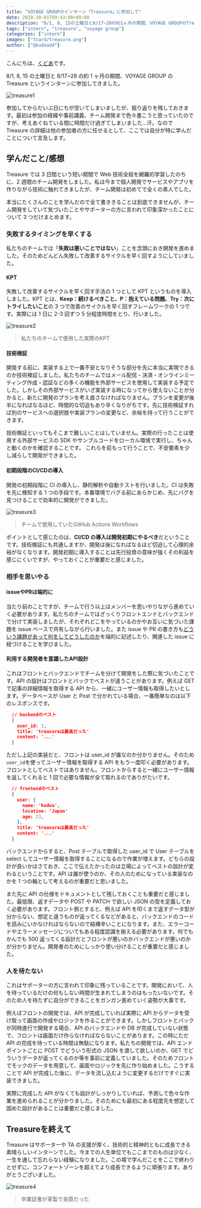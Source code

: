 ```yaml
---
title: "VOYAGE GROUPのインターン「Treasure」に参加して"
date: 2020-10-01T09:43:00+09:00
description: "8/1, 8, 15の土曜日と8/17~28の約1ヶ月の期間、VOYAGE GROUPのTreasureというインターンに参加してきました。"
tags: ["intern", "treasure", "voyage group"]
categories: ["intern"]
images: ["tcard/treasure.png"]
author: ["@kudoadd"]
---
```


こんにちは、[くどあ](https://twitter.com/kudoadd)です。

8/1, 8, 15 の土曜日と 8/17~28 の約 1 ヶ月の期間、VOYAGE GROUP の Treasure というインターンに参加してきました。

![treasure1](https://kudolog.net/posts/treasure1.png)

参加してからだいぶ日にちが空いてしまいましたが、振り返りを残しておきます。最初は参加の経緯や事前講義、チーム開発まで色々書こうと思っていたのですが、考えあぐねている間に時間だけ過ぎてしまいました...汗。なので Treasure の詳細は他の参加者の方に任せるとして、ここでは自分が特に学んだことについて言及します。

## 学んだこと/感想

Treasure では 3 日間という短い期間で Web 技術全般を網羅的学習したのちに、2 週間のチーム開発をしました。私は今まで個人開発でサービスやアプリを作りながら技術に触れてきましたが、チーム開発は初めてで全くの素人でした。

本当にたくさんのことを学んだので全て書ききることは到底できませんが、チーム開発をしていて気づいたことやサポーターの方に言われて印象深かったことについて 3 つだけまとめます。

### 失敗するタイミングを早くする

私たちのチームでは「**失敗は悪いことではない**」ことを念頭におき開発を進めました。そのためどんどん失敗して改善するサイクルを早く回すようにしていました。

#### KPT

失敗して改善するサイクルを早く回す手法の 1 つとして KPT というものを導入しました。KPT とは、**Keep：続けるべきこと、P：抱えている問題、Try：次にトライしたいこと**の 3 つで改善のサイクルを早く回すフレームワークの 1 つです。実際には 1 日に 2-3 回ずつ 5 分程度時間をとり、行いました。

![treasure2](https://kudolog.net/posts/treasure2.png)

> 私たちのチームで使用した実際のKPT

#### 技術検証

開発する前に、実装する上で一番不安となりそうな部分を先に本当に実現できるのか技術検証しました。私たちのチームではメール配信・決済・オンラインミーティング作成・認証などの多くの機能を外部サービスを使用して実装する予定でした。しかしその外部サービスがいざ実装する時になってから使えないことが分かると、新たに開発のプランを考え直さなければなりません。プランを変更が後半になればなるほど、時間的な切迫もあり辛くなりがちです。先に技術検証すれば別のサービスへの選択肢や実装プランの変更など、余裕を持って行うことができます。

技術検証といってもそこまで難しいことはしていません。実際の行ったことは使用する外部サービスの SDK やサンプルコードをローカル環境で実行し、ちゃんと動くのかを確認することです。
これらを前もって行うことで、不安要素を少し減らして開発ができました。

#### 初期段階のCI/CDの導入

開発の初期段階に CI の導入し、静的解析や自動テストを行いました。CI は失敗を先に検知する 1 つの手段です。本番環境でバグる前にあらかじめ、先にバグを見つけることで効率的に開発ができました。

![treasure3](https://kudolog.net/posts/treasure3.png)

> チームで使用していたGitHub Actions Workflows

ポイントとして感じたのは、**CI/CD の導入は開発初期にやるべき**だということです。技術検証にも共通しますが、開発は後になればなるほど切迫して心理的余裕がなくなります。開発初期に導入することは先行投資の意味が強くその利益を感じにくいですが、やっておくことが重要だと感じました。

### 相手を思いやる

#### issueやPRは端的に

当たり前のことですが、チームで行う以上はメンバーを思いやりながら進めていく必要があります。私たちのチームではざっくりフロントエンドとバックエンドで分けて実装しましたが、それぞれどこをやっているのかやお互いに気づいた課題を issue ベースで共有しながら行いました。また issue や PR の書き方も<u>どういう課題があって何をしてどうしたのか</u>を端的に記述したり、関連した issue に紐づけることを学びました。

#### 利用する開発者を意識したAPI設計

これはフロントとバックエンドでチームを分けて開発をした際に気づいたことです。API の設計はフロントとバックでベストが違うことがあります。例えば GET で記事の詳細情報を取得する API から、一緒にユーザー情報も取得したいとします。データベースが User と Post で分かれている場合、一番簡単なのは以下のレスポンスです。

```json
  // backendのベスト
  {
    user_id: 1,
    title: 'treasureは最高だった'
    content: '...'
  }
```

ただし上記の実装だと、フロントは user_id が誰なのか分かりません。そのため `user_id`を使ってユーザー情報を取得する API をもう一度叩く必要があります。フロントとしてベストではありません。フロントからすると一緒にユーザー情報を返してくれると 1 回で必要な情報が全て取れるのでありがたいです。

```json
  // frontendのベスト
  {
    user: {
      name: 'kudoa',
      location: 'Japan'
      age: 23,
    },
    title: 'treasureは最高だった'
    content: '...'
  }
```

バックエンドからすると、Post テーブルで取得した user_id で User テーブルを select してユーザー情報を取得することになるので作業が増えます。どちらの設計が良いかはさておき、ここで伝えたかったのは立場によってベストの設計が変わるということです。API は誰が使うのか、その人のためになっている実装なのかを 1 つの軸として考えるのが重要だと思いました。

また先に API の仕様をドキュメントとして残しておくことも重要だと感じました。最低限、返すデータや POST や PATCH で欲しい JSON の型を定義しておく必要があります。フロント側とすると、例えば API を叩くまで返すデータ型が分からない、想定と違うものが返ってくるなどがあると、バックエンドのコードを読みにいかなければならないので結構辛いことになります。また、エラーコードやエラーメッセージについてもある程度認識を揃える必要があります。何でもかんでも 500 返ってくる設計だとフロントが悪いのかバックエンドが悪いのかが分かりません。開発者のためにしっかり使い分けることが重要だと感じました。

### 人を待たない

これはサポーターの方に言われて印象に残っていることです。開発において、人を待っているだけの何もしない時間が生まれてしまうのはもったいないです。そのため人を待たずに自分ができることをガンガン進めていく姿勢が大事です。

例えばフロントの開発では、API が完成していれば実際に API からデータを受け取って画面の作成やロジックを作ることができます。しかしフロントとバックが同時進行で開発する場合、API のバックエンドや DB が完成していない状態で、フロントは画面だけ作らなければならないことがあります。この時にただ API の完成を待っている時間は無駄になります。私たちの開発では、API エンドポイントごとに POST でどういう形式の JSON を渡して欲しいのか、GET でどういうデータが返ってくるのか等を事前に定義していました。そのためフロントでモックのデータを用意して、画面やロジックを先に作り始めました。こうすることで API が完成した後に、データを流し込むように変更するだけですぐに実装できました。

実際に完成した API がなくても設計がしっかりしていれば、予測して色々な作業を進められることが分かりました。そのためにも最初にある程度先を想定して固めた設計があることは重要だと感じました。

## Treasureを終えて

Treasure はサポーターや TA の支援が厚く、技術的と精神的ともに成長できる素晴らしいインターンでした。今までの人生単位でもここまでのものは少なく、一生を通して忘れらない経験になりました。この場で学んだことをここで終わりとせずに、コンフォートゾーンを超えてより成長できるように頑張ります。ありがとうございました。

![treasure4](https://kudolog.net/posts/treasure4.png)

> 卒業証書が革製で良質だった
